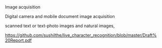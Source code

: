  Image acquisition


Digital  camera  and  mobile  document  image  acquisition


scanned  text  or  text-photo  images  and  natural  images,




https://github.com/sushilthe/live_character_recognition/blob/master/Draft%20Report.pdf

